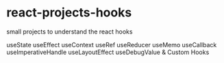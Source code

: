 # react-projects-hooks
small projects to understand the react hooks

useState
useEffect
useContext
useRef
useReducer
useMemo
useCallback
useImperativeHandle
useLayoutEffect
useDebugValue & Custom Hooks
